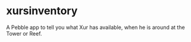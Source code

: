 # xursinventory
A Pebble app to tell you what Xur has available, when he is around at the Tower or Reef.
